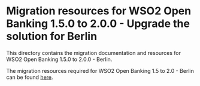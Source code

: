 # Migration resources for WSO2 Open Banking 1.5.0 to 2.0.0 - Upgrade the solution for Berlin

This directory contains the migration documentation and resources for WSO2 Open Banking 1.5.0 to 2.0.0 - Berlin.

The migration resources required for WSO2 Open Banking 1.5 to 2.0 - Berlin can be found [here](https://github.com/wso2-enterprise/migration-docs/tree/main/open-banking/migration-docs/ob-1.5.0-to-2.0.0/upgrade-the-solution-for-berlin/assets/attachments).